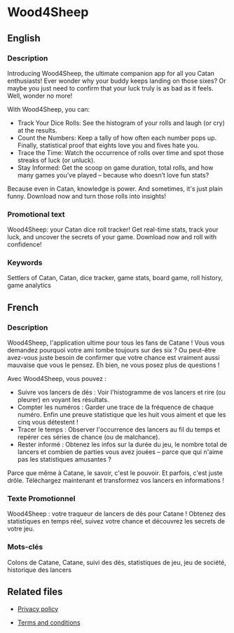 # Wood4Sheep

## English

### Description

Introducing Wood4Sheep, the ultimate companion app for all you Catan enthusiasts! Ever wonder why your buddy keeps landing on those sixes? Or maybe you just need to confirm that your luck truly is as bad as it feels. Well, wonder no more!

With Wood4Sheep, you can:

- Track Your Dice Rolls: See the histogram of your rolls and laugh (or cry) at the results.
- Count the Numbers: Keep a tally of how often each number pops up. Finally, statistical proof that eights love you and fives hate you.
- Trace the Time: Watch the occurrence of rolls over time and spot those streaks of luck (or unluck).
- Stay Informed: Get the scoop on game duration, total rolls, and how many games you’ve played – because who doesn’t love fun stats?

Because even in Catan, knowledge is power. And sometimes, it's just plain funny. Download now and turn those rolls into insights!


### Promotional text

Wood4Sheep: your Catan dice roll tracker! Get real-time stats, track your luck, and uncover the secrets of your game. Download now and roll with confidence!


### Keywords

Settlers of Catan, Catan, dice tracker, game stats, board game, roll history, game analytics


## French

### Description

Wood4Sheep, l'application ultime pour tous les fans de Catane ! Vous vous demandez pourquoi votre ami tombe toujours sur des six ? Ou peut-être avez-vous juste besoin de confirmer que votre chance est vraiment aussi mauvaise que vous le pensez. Eh bien, ne vous posez plus de questions !

Avec Wood4Sheep, vous pouvez :

- Suivre vos lancers de dés : Voir l'histogramme de vos lancers et rire (ou pleurer) en voyant les résultats.
- Compter les numéros : Garder une trace de la fréquence de chaque numéro. Enfin une preuve statistique que les huit vous aiment et que les cinq vous détestent !
- Tracer le temps : Observer l'occurrence des lancers au fil du temps et repérer ces séries de chance (ou de malchance).
- Rester informé : Obtenez les infos sur la durée du jeu, le nombre total de lancers et combien de parties vous avez jouées – parce que qui n'aime pas les statistiques amusantes ?

Parce que même à Catane, le savoir, c'est le pouvoir. Et parfois, c'est juste drôle. Téléchargez maintenant et transformez vos lancers en informations !

### Texte Promotionnel

Wood4Sheep : votre traqueur de lancers de dés pour Catane ! Obtenez des statistiques en temps réel, suivez votre chance et découvrez les secrets de votre jeu.

### Mots-clés

Colons de Catane, Catane, suivi des dés, statistiques de jeu, jeu de société, historique des lancers


## Related files

* [Privacy policy](PRIVACY_POLICY.md)

* [Terms and conditions](TERMS_AND_CONDITIONS.md)